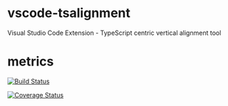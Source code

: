 # vscode-tsalignment
Visual Studio Code Extension - TypeScript centric vertical alignment tool

# metrics
[![Build Status](https://travis-ci.org/truhlikfredy/vscode-tsalignment.svg?branch=master)](https://travis-ci.org/truhlikfredy/vscode-tsalignment)

[![Coverage Status](https://coveralls.io/repos/github/truhlikfredy/vscode-tsalignment/badge.svg?branch=master)](https://coveralls.io/github/truhlikfredy/vscode-tsalignment?branch=master)

